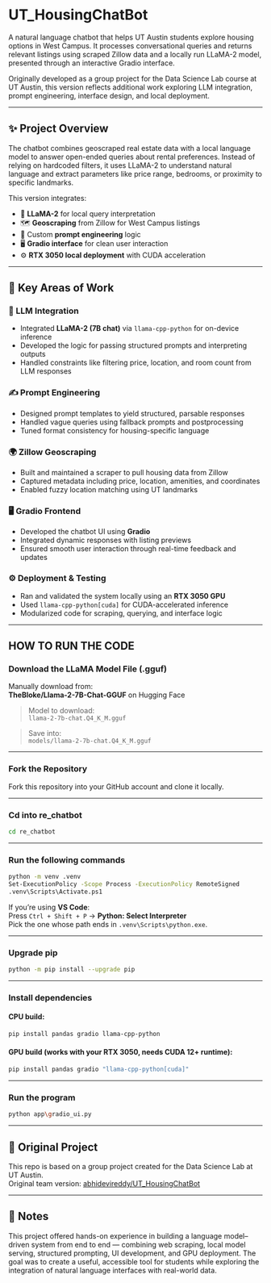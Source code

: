 # UT_HousingChatBot

A natural language chatbot that helps UT Austin students explore housing options in West Campus. It processes conversational queries and returns relevant listings using scraped Zillow data and a locally run LLaMA-2 model, presented through an interactive Gradio interface.

Originally developed as a group project for the Data Science Lab course at UT Austin, this version reflects additional work exploring LLM integration, prompt engineering, interface design, and local deployment.

---

## ✨ Project Overview

The chatbot combines geoscraped real estate data with a local language model to answer open-ended queries about rental preferences. Instead of relying on hardcoded filters, it uses LLaMA-2 to understand natural language and extract parameters like price range, bedrooms, or proximity to specific landmarks.

This version integrates:
- 💬 **LLaMA-2** for local query interpretation
- 🗺️ **Geoscraping** from Zillow for West Campus listings
- 🧠 Custom **prompt engineering** logic
- 🖥️ **Gradio interface** for clean user interaction
- ⚙️ **RTX 3050 local deployment** with CUDA acceleration

---

## 🧠 Key Areas of Work

### 🧩 LLM Integration
- Integrated **LLaMA-2 (7B chat)** via `llama-cpp-python` for on-device inference
- Developed the logic for passing structured prompts and interpreting outputs
- Handled constraints like filtering price, location, and room count from LLM responses

### ✍️ Prompt Engineering
- Designed prompt templates to yield structured, parsable responses
- Handled vague queries using fallback prompts and postprocessing
- Tuned format consistency for housing-specific language

### 🌍 Zillow Geoscraping
- Built and maintained a scraper to pull housing data from Zillow
- Captured metadata including price, location, amenities, and coordinates
- Enabled fuzzy location matching using UT landmarks

### 🖥️ Gradio Frontend
- Developed the chatbot UI using **Gradio**
- Integrated dynamic responses with listing previews
- Ensured smooth user interaction through real-time feedback and updates

### ⚙️ Deployment & Testing
- Ran and validated the system locally using an **RTX 3050 GPU**
- Used `llama-cpp-python[cuda]` for CUDA-accelerated inference
- Modularized code for scraping, querying, and interface logic

---

## HOW TO RUN THE CODE

### Download the LLaMA Model File (.gguf)

Manually download from:  
**TheBloke/Llama-2-7B-Chat-GGUF** on Hugging Face

> Model to download:  
`llama-2-7b-chat.Q4_K_M.gguf`

> Save into:  
`models/llama-2-7b-chat.Q4_K_M.gguf`

---

### Fork the Repository

Fork this repository into your GitHub account and clone it locally.

---

### Cd into re_chatbot

```bash
cd re_chatbot
```

---

### Run the following commands

```bash
python -m venv .venv
Set-ExecutionPolicy -Scope Process -ExecutionPolicy RemoteSigned
.venv\Scripts\Activate.ps1
```

If you’re using **VS Code**:  
Press `Ctrl + Shift + P` → **Python: Select Interpreter**  
Pick the one whose path ends in `.venv\Scripts\python.exe`.

---

### Upgrade pip

```bash
python -m pip install --upgrade pip
```

---

### Install dependencies

#### CPU build:
```bash
pip install pandas gradio llama-cpp-python
```

#### GPU build (works with your **RTX 3050**, needs CUDA 12+ runtime):
```bash
pip install pandas gradio "llama-cpp-python[cuda]"
```

---

### Run the program

```bash
python app\gradio_ui.py
```

---

## 📎 Original Project

This repo is based on a group project created for the Data Science Lab at UT Austin.  
Original team version: [abhidevireddy/UT_HousingChatBot](https://github.com/abhidevireddy/UT_HousingChatBot)

---

## 📝 Notes

This project offered hands-on experience in building a language model–driven system from end to end — combining web scraping, local model serving, structured prompting, UI development, and GPU deployment. The goal was to create a useful, accessible tool for students while exploring the integration of natural language interfaces with real-world data.
